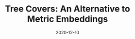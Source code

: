 ---
title: Tree Covers&colon; An Alternative to Metric Embeddings
authors: <b> Roshni Sahoo</b>, Ines Chami, Christopher R&eacute;
date: 2020-12-10
journal: Differential Geometry Meets Deep Learning Workshop, Neural Information Processing Systems (NeurIPS) 2020
<!-- volume: 45(1) -->
doi: https://drive.google.com/file/d/1N2rFwaZxyfgm-1fRHOLP1kWPBxScm7sw/view
ref-1-name: pdf
ref-1-link: ../papers/sahoo2020tree.pdf
<!-- ref-2-name: code
ref-2-link: TODO -->
ref-2-name: talk
ref-2-link: https://www.dropbox.com/s/3wijcw84llo3yjp/sahoo2021tree_video.mp4?dl=0
---